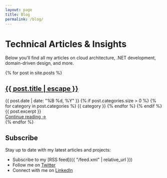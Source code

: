 ```yaml
---
layout: page
title: Blog
permalink: /blog/
---
```


# Technical Articles & Insights

Below you'll find all my articles on cloud architecture, .NET development, domain-driven design, and more.

<div class="post-list">
  {% for post in site.posts %}
    <article class="post-item">
      <h2>
        <a class="post-link" href="{{ post.url | relative_url }}">{{ post.title | escape }}</a>
      </h2>
      <div class="post-meta">
        {{ post.date | date: "%B %d, %Y" }}
        {% if post.categories.size > 0 %}
          <span class="post-categories">
            {% for category in post.categories %}
              <span class="post-category">{{ category }}</span>
            {% endfor %}
          </span>
        {% endif %}
      </div>
      <div class="post-excerpt">
        {{ post.excerpt }}
      </div>
      <a href="{{ post.url | relative_url }}" class="read-more">Continue reading &rarr;</a>
    </article>
  {% endfor %}
</div>

## Subscribe

Stay up to date with my latest articles and projects:

- Subscribe to my [RSS feed]({{ "/feed.xml" | relative_url }})
- Follow me on [Twitter](https://twitter.com/wendelinniesl)
- Connect with me on [LinkedIn](https://www.linkedin.com/in/wendelin-niesl-676442138/)
